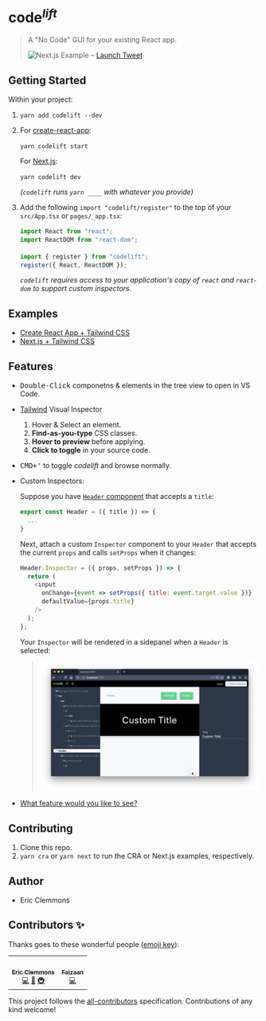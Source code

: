 # code<sup>_lift_</sup>

> A "No Code" GUI for your existing React app.
>
> ![Next.js Example](/screenshot.png)
> – [Launch Tweet](https://twitter.com/ericclemmons/status/1205161643300098048)

## Getting Started

Within your project:

1. `yarn add codelift --dev`
1. For [create-react-app][cra]:

   `yarn codelift start`

   For [Next.js][next]:

   `yarn codelift dev`

   _(`codelift` runs `yarn ____` with whatever you provide)_

1. Add the following `import "codelift/register"` to the top of your `src/App.tsx` or `pages/_app.tsx`:

   ```js
   import React from "react";
   import ReactDOM from "react-dom";

   import { register } from "codelift";
   register({ React, ReactDOM });
   ```

   _`codelift` requires access to your application's copy of `react` and `react-dom` to support custom inspectors._

## Examples

- [Create React App + Tailwind CSS](/examples/cra)
- [Next.js + Tailwind CSS](examples/next)

## Features

- <kbd>Double-Click</kbd> componetns & elements in the tree view to open in VS Code.

- [Tailwind](https://tailwindcss.com/) Visual Inspector

  1. Hover & Select an element.
  1. **Find-as-you-type** CSS classes.
  1. **Hover to preview** before applying.
  1. **Click to toggle** in your source code.

- <kbd>CMD+'</kbd> to toggle _codelift_ and browse normally.

- Custom Inspectors:

  Suppose you have [`Header` component](examples/next/components/Header.tsx) that accepts a `title`:

  ```js
  export const Header = ({ title }) => {
    ...
  }
  ```

  Next, attach a custom `Inspector` component to your `Header` that accepts the current `props` and calls `setProps` when it changes:

  ```js
  Header.Inspector = ({ props, setProps }) => {
    return (
      <input
        onChange={event => setProps({ title: event.target.value })}
        defaultValue={props.title}
      />
    );
  };
  ```

  Your `Inspector` will be rendered in a sidepanel when a `Header` is selected:

  > ![Header Inspector](/header.inspector.png)

* [What feature would you like to see?](https://github.com/ericclemmons/codelift/issues/new)

## Contributing

1. Clone this repo.
1. `yarn cra` or `yarn next` to run the CRA or Next.js examples, respectively.

## Author

- Eric Clemmons

[cra]: https://github.com/facebook/create-react-app
[next]: https://github.com/zeit/next.js/
[tailwind]: https://tailwindcss.com/

## Contributors ✨

Thanks goes to these wonderful people ([emoji key](https://allcontributors.org/docs/en/emoji-key)):

<!-- ALL-CONTRIBUTORS-LIST:START - Do not remove or modify this section -->
<!-- prettier-ignore-start -->
<!-- markdownlint-disable -->
<table>
  <tr>
    <td align="center"><a href="https://ericclemmons.com/"><img src="https://avatars0.githubusercontent.com/u/15182?v=4" width="50px;" alt=""/><br /><sub><b>Eric Clemmons</b></sub></a><br /><a href="https://github.com/ericclemmons/codelift/commits?author=ericclemmons" title="Code">💻</a> <a href="https://github.com/ericclemmons/codelift/commits?author=ericclemmons" title="Documentation">📖</a> <a href="#infra-ericclemmons" title="Infrastructure (Hosting, Build-Tools, etc)">🚇</a></td>
    <td align="center"><a href="https://aulisi.us"><img src="https://avatars2.githubusercontent.com/u/6629172?v=4" width="50px;" alt=""/><br /><sub><b>​Faizaan</b></sub></a><br /><a href="https://github.com/ericclemmons/codelift/commits?author=aulisius" title="Code">💻</a></td>
  </tr>
</table>

<!-- markdownlint-enable -->
<!-- prettier-ignore-end -->

<!-- ALL-CONTRIBUTORS-LIST:END -->

This project follows the [all-contributors](https://github.com/all-contributors/all-contributors) specification. Contributions of any kind welcome!
